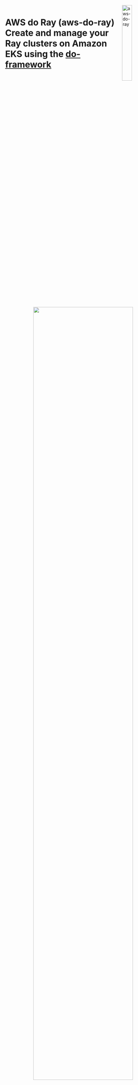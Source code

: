 <img alt="aws-do-ray" src="./img/aws-do-ray-1024.png" width="25%" align="right" />

# AWS do Ray (aws-do-ray) <br/> Create and manage your Ray clusters on Amazon EKS using the [do-framework](https://bit.ly/do-framework)

<center><img src="./img/architecture.png" width="80%"/> </br>

Fig. 1 - Ray on EKS cluster sample
</center>


## Overview
The [`aws-do-ray`](https://bit.ly/aws-do-ray) project aims to simplify the deployment and scaling of distributed Python application using [Ray](https://www.ray.io/) on [Amazon Elastic Kubernetes Service](https://docs.aws.amazon.com/whitepapers/latest/overview-deployment-options/amazon-elastic-kubernetes-service.html) (Amazon EKS) or [Amazon SageMaker Hyperpod](https://aws.amazon.com/sagemaker/hyperpod/). While following the principles of the [do-framework](https://bit.ly/do-framework) and using the [Depend on Docker](https://github.com/iankoulski/depend-on-docker) template, it uses [Docker](https://docs.docker.com/get-docker/) to containerize all tools necessary to deploy and manage Ray clusters, jobs, and services. The `aws-do-ray` container shell is equipped with intuitive action scripts and comes pre-configured with convenient shortcuts which save extensive typing and increase productivity. This project provides a streamlined solution for administrators and developers, enabling them to focus on the task at hand, rather than infrastructure management. In summary, `aws-do-ray` is a simple, flexible, and universal DevOps solution for Ray workloads on AWS. 

## Prerequisites
The only prerequisites needed to run this project are:

* [AWS Account](https://signin.aws.amazon.com/signup?request_type=register)
* [EKS](https://bit.ly/do-eks) or [HyperPod](https://bit.ly/aws-do-hyperpod) cluster
* [Docker](https://docs.docker.com/get-docker/)

## Usage
 A typical workflow for the `aws-do-ray` project is described below.

<center><img src="./img/deployment.png" width="80%" /></center> <br/>
<center>Fig.2 - Typical workflow for the aws-do-ray project</center> <br/>

To use the project, you can clone and configure it, then run the `./build.sh`, `./run.sh`, and `./exec.sh` scripts to open the `aws-do-ray` shell. Execute the `./setup-dependencies.sh` script, then from the raycluster directory execute `./raycluster-config.sh` and `./raycluster-create.sh`. Once the cluster is created, examples can be executed from the [jobs](https://github.com/aws-samples/aws-do-ray/tree/main/Container-Root/ray/raycluster/jobs) folder, submit one of the jobs using `./job-submit.sh <job-folder-name>

```bash
# Build and run container
git clone https://github.com/aws-samples/aws-do-ray
cd aws-do-ray
./config.sh
./build.sh
./run.sh
./exec.sh

# Create Ray cluster
./setup-dependencies.sh
cd raycluster
./raycluster-config.sh
./raycluster-create.sh
./raycluster-status.sh

# Run job
cd jobs
./job-submit.sh quickstart
./job-list.sh
```

## Configure

To configure your aws client, execute `aws configure` within the container shell, or outside the container, if you have aws CLI v2.x installed.

If you are not connected to an EKS cluster yet, follow the instructions [here](https://docs.aws.amazon.com/eks/latest/userguide/create-kubeconfig.html) to generate a `~/.kube/config` file. The project will automatically use the current kubernetes conext to retrieve the name of the EKS cluster it should connect to. Your current EKS cluser context can be displayed by using the following command: `kubectl config current-context`.

All configuration settings of the `aws-do-ray` project are centralized in its [`.env`](.env)) file. To review or change any of the settings, simply execute [`./config.sh`](./config.sh)).
The project automatically sets all variables, but you can manually override any of them by setting your preferred value in the `.env` file.

* AWS_REGION should match the AWS Region where the cluster is deployed.
* The AWS_EKS_CLUSTER setting should match the name of your existing EKS Cluster. 
* AWS_EKS_HYPERPOD_CLUSTER setting should match the name of your existing EKS Hyperpod Cluster
* CLUSTER_TYPE setting must either be "eks" or "hyperpod" depending on what type of cluster you are using.

To configure credentials of your aws client, run `aws configure`. Credentials you configure either on the host or in the containr will be mounted into the `aws-do-eks` container according to the `VOL_MAP` setting in [`.env`](.env). If you set the following environment variables `AWS_REGION`, `AWS_ACCESS_KEY_ID`, `AWS_SECRET_ACCESS_KEY`, and `AWS_SESSION_TOKEN`, they will be carried over into the `aws-do-ray` container when the `./run.sh` script is executed. 

## Build
This project follows the [Depend on Docker](https://github.com/iankoulski/depend-on-docker) template to build a container including all needed tools and utilities for creation and management of Ray. Please execute the [`./build.sh`](./build.sh) script to create the `aws-do-ray` container image and tag it using the registry and version tag specified in the project configuration. If desired, the image name or registry address can be modified in the project configuration file [`.env`](.env).
A pre-built `aws-do-ray` container is available on the [AWS public registry](https://gallery.ecr.aws/hpc-cloud/) 

## Run
The [`./run.sh`](./run.sh) script starts the project container. 
If you would like to run the pre-built `aws-do-ray` container, you can configure the project with `REGISTRY=public.ecr.aws/hpc-cloud/aws-do-ray`, prior to executing `./run.sh` or just execute the following command:

```bash
docker run --rm -it -v ${HOME}/.aws:/root/aws -v ${HOME}/.kube:/root/.kube --workdir /ray public.ecr.aws/hpc-cloud/aws-do-ray bash
```

## Status
To check the status of the container, execute [`./status.sh`](./status.sh). If the container is in the Exited state, it can be started with [`./start.sh`](./start.sh).

## Exec
After the container is started, use the [`./exec.sh`](./exec.sh) script to open a bash shell in the container. All necessary tools to allow creation, management, and operation of Ray are available in this shell. 

## Deploy KubeRay operator
Once you have opened the `aws-do-ray` shell you will be dropped in the [`/ray`](/Container-Root/ray/) directory where you will find the [`./setup-dependencies.sh`](/Container-Root/ray/setup-dependencies.sh) script. This deployment creates a `kuberay` namespace and a `kuberay-operator` pod in the kuberay namespace. It will then dynamically provision an FSx for Lustre volume for a shared file system in your Ray cluster. Upon successful deployment, you will have the kuberay operator pod running in the kuberay namespace, and a bound persistent volume claim (PVC) in your current namespace. To check the state of the kuberay-operator pod, use command: `kubectl -n kuberay get pods`, and to check the state of your PVC, please run `kubectl get pvc`.

### The KubeRay operator
The KubeRay Operator gets deployed on the EKS cluster through the `./setup-dependencies.sh` script. KubeRay creates the following Custom Resource Definitions (CRDs): RayCluster, RayService, and RayJobs.

1. RayCluster: primary resource for managing Ray instances on Kubernetes. It represents a cluster of Ray nodes, including a head node and multiple worker nodes. The RayCluster CRD determines how the Ray nodes are set up, how they communicate, and how resources are allocated among them. The nodes in a Ray cluster manifest as pods in the EKS cluster.

3. RayJob: represents a single executable job that runs on a RayCluster. It is a higher-level abstraction used to submit tasks or batches of tasks that should be executed by the RayCluster.

5. RayService: Kubernetes resource that enables long-running Ray applications. It allows for the deployment of Ray applications that need to be exposed for external communication, typically through a service endpoint.

<center><img src="./img/CRDs2.png" width="80%" /></center> <br/>
<center>Fig.2 - Types of Ray custom resources in Kubernetes</center> <br/>

The KubeRay operator relies on the Kubernetes API and works on EKS as well as HyperPod clusters with EKS support. 
A diagram showing deployment of Ray on SageMaker HyperPod is shown below.

<center><img src="./img/ray-hyperpod-arch.png" width="80%" /></center> <br/>
<center>Fig.3 - KubeRay operator deployment on SageMaker HyperPod EKS cluster</center> <br/>

## Distributed training jobs
Additional information about your distributed training jobs.
1. From [Ray Documentation](https://docs.ray.io/en/latest/train/getting-started-pytorch.html), specifying a shared storage location (such as cloud storage or NFS) is optional for single-node clusters, but it is required for multi-node clusters. Using a local path will raise an error during checkpointing for multi-node clusters. This is why the [`./setup-dependencies.sh`](/Container-Root/ray/setup-dependencies.sh) script creates an FSx for Lustre volume. For other deployments, like S3 Mount point, please refer to the [`Deploy Scripts`](#deploy-scripts) section of this document. Once you have a shared storage path, use `storage_path` in the `RunConfig` of your Python training scripts to save checkpoints, logs, and model artifacts. By default, it points to your new FSx for Lustre mount.

2. Within the python code provided, you can also set num_workers to an int (the number of ray workers you are using) and use_gpu to a boolean (True or False, default is set to True). Default is num_workers=2 and use_gpu=True. 


## Create a RayCluster
Within the [`/ray`](/Container-Root/ray/) directory, you will find the [`/raycluster`](/Container-Root/ray/raycluster/) directory. This directory contains the following scripts:
- [`./raycluster-create.sh`](/Container-Root/ray/raycluster/raycluster-create.sh) : this script creates the ray cluster specified in the [`raycluster-template.yaml`](/Container-Root/ray/raycluster/raycluster-template.yaml) file. 
- [`./raycluster-delete.sh`](/Container-Root/ray/raycluster/delete-cluster.sh) : this script deletes the ray cluster specified in the [`raycluster-template.yaml`](/Container-Root/ray/raycluster/raycluster-template.yaml) file. 
- [`./raycluster-pods.sh`](/Container-Root/ray/raycluster/raycluster-pods.sh) : this script allows you to see your currently running pods(or nodes) of your raycluster.
- [`./raycluster-status.sh`](/Container-Root/ray/raycluster/raycluster-status.sh) : this script retrieves the status of your current raycluster. 
- You can run [`re`] to expose ray cluster to port :8265, and [`rh`] to hide it. This is also done automatically when needed by other scripts.
- [`./raycluster-config.sh`](/Container-Root/ray/raycluster/raycluster-config.sh) : run this to edit the [`raycluster-template.yaml`](/Container-Root/ray/raycluster/raycluster-template.yaml), or simply open the [`raycluster-template.yaml`](/Container-Root/ray/raycluster/raycluster-template.yaml) in your favorite editor.
- [`raycluster-template.yaml`](/Container-Root/ray/RayCluster/raycluster-template.yaml) : a default ray cluster configuration with every option you can have in a ray cluster. "Batteries included but swappable". 
- [`raycluster-template-autoscaler.yaml`](/Container-Root/ray/raycluster/raycluster-template-autoscaler.yaml) : the same ray cluster configuration but with the ray autoscaler enabled.
- [`./jobs/job-submit.sh <job>`](/Container-Root/ray/raycluster/jobs/job-submit.sh) : this script allows you to submit a Python Script for a job. You can put your code within the [`/jobs`](/Container-Root/ray/raycluster/jobs/) section of the repo with a directory named after the script you want to execute, with that script within that directory. Or you can submit it via file system that has your script that is attached to your ray pods. 
	- If your script is in the [`/jobs`](/Container-Root/ray/raycluster/jobs/) folder, it will submit the ray job via the ray job submission SDK (dashboard must be exposed via [`re`](/Container-Root/ray/ops/ray-expose.sh)) or it will submit directly through the head pod. Just run `./job-submit.sh <script name>`. Ex/ `./job-submit.sh dt-pytorch`.
	- If your script is in a file system that is attached to your ray pods, it you must specify the directory that the script is in relative to your head pod. Run `./job-submit.sh <script name> <directory>`. Ex/ `./job-submit.sh dt-pytorch fsx/code/dt-pytorch` where my dt-pytorch.py file is located in directory fsx/code/dt-pytorch. 

### RayCluster template
For everything you need to know about the details of a RayCluster configuration, please refer to the comments in the template, as well as this [doc](https://docs.ray.io/en/latest/cluster/kubernetes/user-guides/config.html). But as a quick reference, here are the main concepts in the template:
* metadata: name: 
    * This is where you can name your raycluster.
* nodeSelector in both headGroupSpec and workerGroupSpecs:
    * This is where you can specify which nodes your head pod and worker pods get assigned to. Preferably assign the worker group pods to the nodes with GPU's. 
* replicas
    * This defines how many min, max, and desired worker pods are in your RayCluster. 
* containers: resources: limits/requests:
    * These fields are under both headGroupSpec and workerGroupSpecs and these values set resource limits and requests for your pods. Please confirm your node resource capabilities before setting these values.
* containers: image: 
    * This is the container image each pod runs. It is best practice that the head pod and worker pods use the same container image, ex/ "rayproject/ray-ml:latest"
* containers: env: name: (AWS KEYS)
    * After deploying your kubectl secrets by running [`./deploy/kubectl-secrets/kubectl-secret-keys.sh`](./Container-Root/ray/deploy/kubectl-secrets/kubectl-secret-keys.sh) your Ray pods will now have IAM permissions to access other buckets/filesystems/etc. If this is needed, please uncomment this section out in the template. 
* volumeMounts and volumes under headGroupSpec and workerGroupSpecs
    * This is where you can mount volumes like S3, EFS, FSx for Lustre on to your pods.
This is needed for multi node distributed training jobs.

### Ray dashboard
In order to access the Ray Dashboard, the Istio Ingress Gateway service of the Ray deployment needs to be exposed outside the cluster. In a production deployment typically an Application Load Balancer (ALB) is used, however this requires a DNS domain registration and a matching SSL certificate.

For an easy way to expose the Ray Dashboard, we can use kubectl port-forward. To start the port-forward, simply execute `ray-expose.sh` or `re`. To stop the port-forward, simply execute `ray-hide.sh` or `rh`.

If you are on a machine with its own browser, just navigate to http://localhost:8265 to open the Ray Dashboard.

<center><img src="./img/dashboard.png" width="80%" /></center> <br/>
<center>Fig.3 - Ray Dashboard Overview</center> <br/>

<center><img src="./img/dashboard-jobs.png" width="80%" /></center> <br/>
<center>Fig.4 - Ray Dashboard Jobs</center> <br/>

<center><img src="./img/dashboard-metrics.png" width="80%" /></center> <br/>
<center>Fig.5 - Ray Dashboard Metrics</center> <br/>

## Create a RayJob
Within the [`/ray`](/Container-Root/ray/) directory, you will find the [`/rayjob`](/Container-Root/ray/rayjob/) directory. Within this directory, you will find these scripts:
- [`./rayjob-create.sh <Job>`](/Container-Root/ray/rayjob/rayjob-create.sh) : this script creates the rayjob. This consists of a RayJob and a RayCluster. The RayJob manages the RayCluster. 
- [`./rayjob-delete.sh`](/Container-Root/ray/rayjob/rayjob-delete.sh) : this script deletes the rayjob speficied in the [`rayjob-template.yaml`](/Container-Root/ray/RayJob/rayjob-template.yaml)
- [`./rayjob-logs.sh](/Container-Root/ray/rayjob/rayjob-logs.sh) : this script allows you to see the logs of your rayjob.
- [`./rayjob-pods.sh`](/Container-Root/ray/rayjob/rayjob-pods.sh) : this script allows you to see your currently running pods of your rayjob.
- [`./rayjob-status.sh`](/Container-Root/ray/rayjob/rayjob-status.sh) : this script retrieves the status of your current rayjob. 
- [`rayjob-template.yaml`](/Container-Root/ray/rayjob/rayjob-template.yaml): a default rayjob configuration with every option you can have in a rayjob. "Batteries included but swappable and/or removable". the ray cluster aspect of it is the same as [`raycluster-template.yaml`](/Container-Root/ray/raycluster/raycluster-template.yaml).
- Please run [`re`] to expose ray cluster to port :8265, and [`rh`] to stop expose. 


### RayJob documentation
You can find RayJob Documentation [here](https://docs.ray.io/en/latest/cluster/kubernetes/getting-started/rayjob-quick-start.html)


## Create a RayService
Within the [`/ray`](/Container-Root/ray/) directory, you will find the [`/rayservice`](/Container-Root/ray/rayservice/) directory, which contains the following scripts:
- [`./rayservice-create.sh <model>`](/Container-Root/ray/rayservice/rayservice-create.sh) : this script creates a rayservice cluster and exposes the service port for querying your served model.
- [`./rayservice-test.sh <model>`](/Container-Root/ray/rayservice/rayservice-test.sh) : this script sends the query specificed in the [`<model>/<model>_req.py] file to your rayservice cluster. Feel free to edit the query before running this script. 
- [`./rayjob-delete.sh <model>`](/Container-Root/ray/rayservice/rayservice-delete.sh) : this script deletes the rayservice speficied.
- [`./rayservice-status.sh](/Container-Root/ray/rayservice/rayservice-status.sh) : this script allows you to see the status of your rayservice cluster.

### Ray Serve QuickStart
RayServe Quickstart on Kubernetes can be found [here](https://docs.ray.io/en/latest/serve/production-guide/kubernetes.html)

### Serve Config V2 Section of RayServe Template
This section defines the configuration for Ray Serve applications. More details [here](https://docs.ray.io/en/latest/serve/production-guide/config.html). 

**applications**: A list of applications to be deployed.
- **name**: The name of the application, in this case, `image_classifier`.
- **import_path**: The import path for the application's module, `serve-train-images.app`.
- **route_prefix**: The route prefix for accessing the application, `/classify`.
- **runtime_env**: Specifies the runtime environment for the application.
    - **working_dir**: The working directory for the application, specified as an S3 path.
    - **pip**: A list of Python packages to be installed in the runtime environment.
- **deployments**: A list of deployments for the application.
    - **name**: The name of the deployment, `ImageClassificationModel`.
    - **num_replicas**: The number of replicas for the deployment, set to `1`.
    - **ray_actor_options**: Options for the Ray actors.
        - **num_cpus**: The number of CPUs allocated for each actor, set to `1`.


## Deploy scripts

### Prometheus & Grafana
The `aws-do-ray` project provides an example setup to monitor Ray clusters in Kubernetes using Prometheus & Grafana.

Action scripts are located in the [`/ray/deploy/prometheus`](/Container-Root/ray/deploy/prometheus/) folder. 

- [`./deploy-prometheus.sh`](/Container-Root/ray/deploy/prometheus/deploy-prometheus.sh) : deploys all prometheus/grafana pods in order to scrape your Ray pod metrics
- [`./expose-prometheus.sh`](/Container-Root/ray/deploy/prometheus/expose.sh) port forwards the prometheus/grafana dashbaord so you can open the UI locally
In order to see data on your Ray dashboard, please follow these steps:
	- Sign in with username: `admin`, password: `prom-operator`
	- Import Grafana dashboard file ‘dashboard_default.json’. Click “dashboards” → “new” → import → “upload json” from [`ray/deploy/prometheus/kuberay/config/grafana/default_grafana_dashboard.json`](/Container-Root/ray/deploy/prometheus/kuberay/config/grafana/default_grafana_dashboard.json)
	- After reloading the page in your browser, you should be able to see the Grafana metrics on the Ray dashboard

<center><img src="./img/dashboard-prometheus.png" width="80%" /></center> <br/>
<center>Fig.6 - Ray Dashboard Prometheus & Grafana Metrics</center> <br/>

### Kubectl secrets
The [`/ray/deploy/kubectl-secrets`](/Container-Root/ray/deploy/kubectl-secrets/) folder contains the following script:

[`./kubectl-secret-keys.sh`](/Container-Root/ray/deploy/kubectl-secrets/kubectl-secret-keys.sh) : creates a kubectl secret for cases when python code needs access to your AWS credentials. 

### S3 Mountpoint
The [`/ray/deploy/s3-mountpoint`](/Container-Root/ray/deploy/s3-mountpoint/) folder contains the following scripts:

[`./deploy.sh`](/Container-Root/ray/deploy/s3-mountpoint/deploy.sh): creates an IAM OIDC identity provider for your cluster, creates an IAM policy, creates an IAM role, and installs the mountpoint for Amazon S3 CSI driver. **Please ensure you have either exported `S3_BUCKET_NAME` as an environment variable, or manually replaced `$S3_BUCKET_NAME` in the [`./deploy.sh`](/Container-Root/ray/deploy/s3-mountpoint/deploy.sh) script.**

[`./s3-create.sh`](/Container-Root/ray/deploy/s3-mountpoint/s3-create.sh): creates a PV and a PVC which you can then use to mount to your ray pods within the "volumes" section in your raycluster template. 


### FSx for Lustre
Related scripts are found in the [`/ray/deploy/fsx`](/Container-Root/ray/deploy/fsx/) folder. 

Please ensure your "AWS_EKS_CLUSTER" and "AWS_REGION" are set in your .env file. If not, you can manually set these variables within the deploy.sh code. 

[`./deploy.sh`](/Container-Root/ray/deploy/fsx/deploy.sh): creates an IAM OIDC identity provider for your cluster, deploys FSx for Lustre CSI driver, and creates an IAM role bound to the service account used by the driver. 

The [Amazon FSx for Lustre CSI driver](https://github.com/kubernetes-sigs/aws-fsx-csi-driver) presents you with two options for provisioning a file system. 

_Dynamic provisioning_: This option leverages Persistent Volume Claims (PVCs) in Kubernetes. You define a PVC with desired storage specifications. The CSI Driver automatically provisions the FSx file system for you based on the PVC request. This allows for easier scaling and eliminates the need to manually create file systems.

_Static provisioning_: In this method, you manually create the FSx file system before using the CSI Driver. You'll need to configure details like subnet ID and security groups for the file system. Then, you can use the Driver to bing the PV to a PVC and mount this pre-created file system within your container as a volume.

#### Dynamic Provisioning

The [`setup-dependencies.sh`](/Container-Root/ray/setup-dependencies.sh) script creates a dynamic FSxL volume, but this can also be done independently.

If you would like to use dynamic provisioning, ensure you have your desired configuration in [`dynamic-storageclass.yaml`](/Container-Root/ray/deploy/fsx/dynamic-storageclass.yaml) as well as inputting your "subnetID" and your "securityGroupIds". 

These variables are retrieved once the container is built and set as environment variables... but if you'd like them to be altered, you can change $SUBNET_ID and $SECURITYGROUP_ID in [`dynamic-storageclass.yaml`](/Container-Root/ray/deploy/fsx/dynamic-storageclass.yaml)

* subnetId - The subnet ID that the FSx for Lustre filesystem should be created inside. Using the $SUBNET_ID environment variable, we are referencing the same private subnet that was used for EKS or EKS HyperPod cluster creation.

* securityGroupIds - A list of security group IDs that should be attached to the filesystem. Using the $SECURITY_GROUP environment variable, we are referencing the same security group that was use for EKS or EKS HyperPod cluster creation.

Once the storage class has been configured, you can run [`./dynamic-create.sh`](/Container-Root/ray/deploy/fsx/dynamic-create.sh) to create an FSxL volume.


#### Static Provisioning

If you would like to use static provisioning, ensure you your volumeHandle: is set with your FSx file system ID, dnsname: is set with your FSx file system DNS name, and your mountname: is set with your FSx file system mount name in ['static-pv.yaml'](/Container-Root/ray/deploy/fsx/static-pv.yaml). Also ensure that your fileSystemId: is set with your FSx file system ID, subnetId: is set with your subnet ID, and your securityGroupIds: are set with your security group ID(s) within [`static-storageclass.yaml`](/Container-Root/ray/deploy/fsx/static-storageclass.yaml). 

Running [`./static-create.sh`](/Container-Root/ray/deploy/fsx/static-create.sh) creates a PV and a PVC which you can then use to mount to your Ray pods within the "volumes" section in your raycluster template. 

## Container command reference
The project home folder offers a number of additional scripts for management of the aws-do-ray container.
- [`./config.sh`](./config.sh) – configure aws-do-ray project settings interactively
- [`./build.sh`](./build.sh) – build aws-do-ray container image
- [`./push.sh`](./push.sh) – push aws-do-ray container image to configured registry
- [`./pull.sh`](./pull.sh) – pull aws-do-ray container image from a configured existing registry
- [`./run.sh`](./run.sh) – run aws-do-ray container
- [`./status.sh`](./status.sh) – show logs of the running aws-do-ray container
- [`./logs.sh`](./logs.sh) – show logs of the running aws-do-ray container
- [`./start.sh`](./start.sh) – start the aws-do-ray container if it is currently in “Exited” status
- [`./exec.sh`](./exec.sh) – execute a command inside the running aws-do-ray container, the default command is bash
- [`./stop.sh`](./stop.sh) – stop and remove the aws-do-ray container
- [`./test.sh`](./test.sh) – run container unit tests


## Troubleshooting
* Worker pods can't be scheduled to worker nodes
	* This can be due to taints present on your nodes or tolerations missing from your pods. Make sure worker node group contains the taints that are specified as tolerations in the ray cluster yaml. Alternatively, you can take out the taints and tolerations all together. 

* Error: You must be logged in to the server (Unauthorized)
    * Ensure you are connected to the right AWS account, please run `aws sts get-caller-identity` in the terminal to verify your current identity
    * Ensure you are connected to the right EKS cluster and region, please run `kubectl config current-context` to check the current context and `aws eks update-kubeconfig --region <region-code> --name <my-cluster>` to change the current context if needed.

* EKS API Serve Unauthorized Error (trouble accessing ray cluster from another EC2 instance)
    * [`Create access entry in EKS`](https://repost.aws/knowledge-center/eks-api-server-unauthorized-error)

* [`An error occurred (InvalidClientTokenId) when calling the GetCallerIdentity operation: The security token included in the request is invalid`]
    * You may need to run [`unset AWS_PROFILE`] to rely on the AWS credentials provided through the environment variables rather than the default profile in ~/.aws/credentials or ~/.aws/config.
    * You man need to delete ACCESS_TOKEN from your ~/.aws/credentials file if your token has expired


## Security

See [CONTRIBUTING](CONTRIBUTING.md#security-issue-notifications) for more information.

## License

This project is licensed under the MIT-0 License. See the [LICENSE](LICENSE) file.

## Disclaimer

This sample code should not be used in production accounts, on production workloads, or on production or other critical data. You are responsible for testing, securing, and optimizing the sample code as appropriate for production-grade use based on your specific quality control practice and standards.

## References

* [Docker](https://docker.com)
* [Kubernetes](https://kubernetes.io)
* [Amazon Web Services (AWS)](https://aws.amazon.com/)
* [Amazon EC2 instance types](https://aws.amazon.com/ec2/instance-types/)
* [Amazon Elastic Kubernetes Service (EKS)](https://aws.amazon.com/eks)
* [do-framework](https://bit.ly/do-framework)
* [Depend on Docker](https://github.com/iankoulski/depend-on-docker)
* [Ray documentation](https://docs.ray.io/en/latest/ray-overview/index.html)
* [Ray project](https://github.com/ray-project)
* [Ray on EKS](https://awslabs.github.io/data-on-eks/docs/blueprints/ai-ml/ray)
* [SageMaker HyperPod](https://aws.amazon.com/sagemaker/hyperpod/)
* [aws-do-hyperpod](https://bit.ly/aws-do-hyperpod)

## Credits
* Mark Vinciguerra - @mvincig
* Alex Iankoulski - @iankouls
* Florian Stahl - @flostahl
* Milena Boytchef - @boytchef
